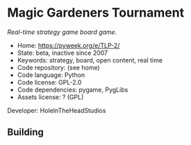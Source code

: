 # Magic Gardeners Tournament

_Real-time strategy game board game._

- Home: https://pyweek.org/e/TLP-2/
- State: beta, inactive since 2007
- Keywords: strategy, board, open content, real time
- Code repository: (see home)
- Code language: Python
- Code license: GPL-2.0
- Code dependencies: pygame, PygLibs
- Assets license: ? (GPL)

Developer: HoleInTheHeadStudios

## Building
